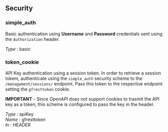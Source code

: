 
<a name="securityscheme"></a>
## Security

<a name="simple_auth"></a>
### simple_auth
Basic authentication using **Username** and **Password** credentials sent using the `Authorization` header.

*Type* : basic


<a name="token_cookie"></a>
### token_cookie
API Key authentication using a session token. In order to retrieve a session tokem, authenticate using the `simple_auth` security scheme to the `/management/sessions/` endpoint. Pass this token to the respective endpoint setting the `gfresttoken` cookie.

**IMPORTANT** - Since *OpenAPI* does not support cookies to trasmit the API key as a token, this scheme is configured to pass the key in the header.
      
*Type* : apiKey  
*Name* : gfresttoken  
*In* : HEADER



